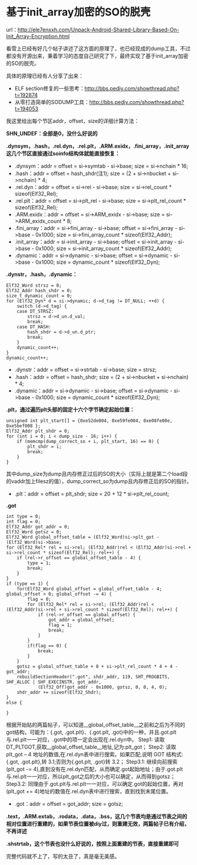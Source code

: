 # 基于init_array加密的SO的脱壳

url：http://ele7enxxh.com/Unpack-Android-Shared-Library-Based-On-Init_Array-Encryption.html



看雪上已经有好几个帖子讲述了这方面的原理了，也已经现成的dump工具，不过都没有开源出来，秉着学习的态度自己研究了下，最终实现了基于init_array加密的SO的脱壳。

具体的原理已经有人分享了出来：

- ELF section修复的一些思考：http://bbs.pediy.com/showthread.php?t=192874
- 从零打造简单的SODUMP工具：http://bbs.pediy.com/showthread.php?t=194053

我这里给出每个节区addr，offset，size的详细计算方法：

**SHN_UNDEF：全部是0，没什么好说的**

**.dynsym，.hash，.rel.dyn，.rel.plt，.ARM.exidx，.fini_array，.init_array这几个节区直接通过soinfo结构体就能直接恢复：**

- .dynsym：addr = offset = si->symtab - si->base; size = si->nchain * 16;
- .hash：addr = offset = hash_shdr(注1); size = (2 + si->nbucket + si->nchain) * 4;
- .rel.dyn：addr = offset = si->rel - si->base; size = si->rel_count * sizeof(Elf32_Rel);
- .rel.plt：addr = offset = si->plt_rel - si->base; size = si->plt_rel_count * sizeof(Elf32_Rel);
- .ARM.exidx：addr = offset = si->ARM_exidx - si->base; size = si->ARM_exidx_count * 8;
- .fini_array：addr = si->fini_array - si->base; offset = si->fini_array - si->base - 0x1000; size = si->fini_array_count * sizeof(Elf32_Addr);
- .init_array：addr = si->init_array - si->base; offset = si->init_array - si->base - 0x1000; size = si->init_array_count * sizeof(Elf32_Addr);
- .dynamic：addr = si->dynamic - si->base; offset = si->dynamic - si->base - 0x1000; size = dynamic_count * sizeof(Elf32_Dyn);

**.dynstr，.hash，.dynamic：**

```
Elf32_Word strsz = 0;
Elf32_Addr hash_shdr = 0;
size_t dynamic_count = 0;
for (Elf32_Dyn* d = si->dynamic; d->d_tag != DT_NULL; ++d) {
    switch (d->d_tag) {
    case DT_STRSZ:
        strsz = d->d_un.d_val;
        break;
    case DT_HASH:
        hash_shdr = d->d_un.d_ptr;
        break;
    }
    dynamic_count++;
}
dynamic_count++;
```

- .dynstr：addr = offset = si->strtab - si->base; size = strsz;
- .hash：addr = offset = hash_shdr; size = (2 + si->nbucket + si->nchain) * 4;
- .dynamic：addr = si->dynamic - si->base; offset = si->dynamic - si->base - 0x1000; size = dynamic_count * sizeof(Elf32_Dyn);

**.plt，通过遍历plt头部的固定十六个字节确定起始位置：**

```
unsigned int plt_start[] = {0xe52de004, 0xe59fe004, 0xe08fe00e, 0xe5bef008 };
Elf32_Addr plt_shdr = 0;
for (int i = 0; i < dump_size - 16; i++) {
    if (memcmp(dump_correct_so + i, plt_start, 16) == 0) {
        plt_shdr = i;
        break;
    }
}
```

其中dump_size为dump且内存修正过后的SO的大小（实际上就是第二个load段的vaddr加上filesz的值），dump_correct_so为dump且内存修正后的SO的指针。

- .plt：addr = offset = plt_shdr; size = 20 + 12 * si->plt_rel_count;

**.got**

```
int type = 0;
int flag = 0;
Elf32_Addr got_addr = 0;
Elf32_Word gotsz = 0;
Elf32_Word global_offset_table = (Elf32_Word)si->plt_got - (Elf32_Word)si->base;
for (Elf32_Rel* rel = si->rel; (Elf32_Addr)rel < (Elf32_Addr)si->rel + si->rel_count * sizeof(Elf32_Rel); rel++) {
    if (rel->r_offset == global_offset_table - 4) {
        type = 1;
        break;
    }
}
if (type == 1) {
    for(Elf32_Word global_offset = global_offset_table - 4; global_offset > 0; global_offset -= 4) {
        flag = 0;
        for (Elf32_Rel* rel = si->rel; (Elf32_Addr)rel < (Elf32_Addr)si->rel + si->rel_count * sizeof(Elf32_Rel); rel++) {
            if (rel->r_offset == global_offset) {
                got_addr = global_offset;
                flag = 1;
                break;
            }
        }
        if(flag == 0) {
            break;
        }
    }
    gotsz = global_offset_table + 8 + si->plt_rel_count * 4 + 4 - got_addr;
    rebuildSectionHeader(".got", shdr_addr, 119, SHT_PROGBITS, SHF_ALLOC | SHF_EXECINSTR, got_addr,
            (Elf32_Off)got_addr - 0x1000, gotsz, 0, 0, 4, 0);
    shdr_addr += sizeof(Elf32_Shdr);
}
else {

}
```

根据开始贴的两篇帖子，可以知道__global_offset_table__之前和之后为不同的got结构，可能为：{.got, .got.plt}、{.got.plt, .got}中的一种，并且.got.plt与.rel.plt一一对应，.got中的项一定会出现在.rel.dyn中。
Step1: 读取 DT_PLTGOT,获取__global_offset_table__地址,记为:plt_got；
Step2: 读取 plt_got – 4 地址的数值,在.rel.dyn表中进行搜索。如果匹配,说明 GOT 结构式:{.got, .got.plt},转 3.1;否则为{.got.plt, .got}转 3.2；
Step3.1: 继续向前搜索(plt_got -= 4),直到没有在.rel.dyn匹配，从而确定.got起始地址；由于.got.plt与.rel.plt一一对应，所以plt_got之后的大小也可以确定，从而得到gotsz；
Step3.2: 同理由于.got.plt与.rel.plt一一对应，可以确定.got的起始位置，再对(plt_got += 4)地址的数值在.rel.dyn表中进行搜索，直到找到末尾位置。

- .got：addr = offset = got_addr; size = gotsz;

**.text，.ARM.extab，.rodata，.data，.bss，这几个节表均是通过节表之间的相对位置进行重建的，如果节表位置被diy过，则重建无效，两篇帖子已有介绍，不再详述**

**.shstrtab，这个节表也没什么好说的，按照上面重建的节表，直接重建即可**

完整代码就不上了，写的太丑了，真是毫无美感。